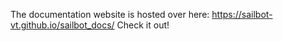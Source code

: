 The documentation website is hosted over here: https://sailbot-vt.github.io/sailbot_docs/
Check it out!
